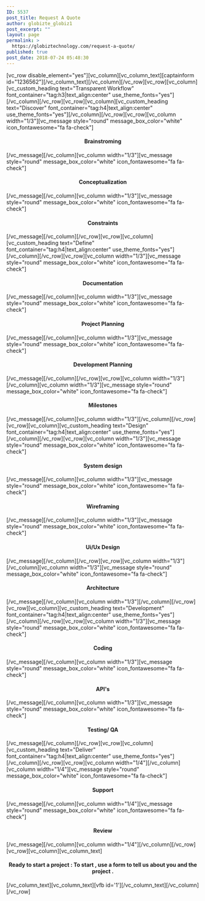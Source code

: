 ```yaml
---
ID: 5537
post_title: Request A Quote
author: globizte_globiz1
post_excerpt: ""
layout: page
permalink: >
  https://globiztechnology.com/request-a-quote/
published: true
post_date: 2018-07-24 05:48:30
---
```

[vc_row disable_element="yes"][vc_column][vc_column_text][captainform id="1236562"][/vc_column_text][/vc_column][/vc_row][vc_row][vc_column][vc_custom_heading text="Transparent Workflow" font_container="tag:h3|text_align:center" use_theme_fonts="yes"][/vc_column][/vc_row][vc_row][vc_column][vc_custom_heading text="Discover" font_container="tag:h4|text_align:center" use_theme_fonts="yes"][/vc_column][/vc_row][vc_row][vc_column width="1/3"][vc_message style="round" message_box_color="white" icon_fontawesome="fa fa-check"]
<h4 style="text-align: center;">Brainstroming</h4>
[/vc_message][/vc_column][vc_column width="1/3"][vc_message style="round" message_box_color="white" icon_fontawesome="fa fa-check"]
<h4 style="text-align: center;">Conceptualization</h4>
[/vc_message][/vc_column][vc_column width="1/3"][vc_message style="round" message_box_color="white" icon_fontawesome="fa fa-check"]
<h4 style="text-align: center;">Constraints</h4>
[/vc_message][/vc_column][/vc_row][vc_row][vc_column][vc_custom_heading text="Define" font_container="tag:h4|text_align:center" use_theme_fonts="yes"][/vc_column][/vc_row][vc_row][vc_column width="1/3"][vc_message style="round" message_box_color="white" icon_fontawesome="fa fa-check"]
<h4 style="text-align: center;">Documentation</h4>
[/vc_message][/vc_column][vc_column width="1/3"][vc_message style="round" message_box_color="white" icon_fontawesome="fa fa-check"]
<h4 style="text-align: center;">Project Planning</h4>
[/vc_message][/vc_column][vc_column width="1/3"][vc_message style="round" message_box_color="white" icon_fontawesome="fa fa-check"]
<h4 style="text-align: center;">Development Planning</h4>
[/vc_message][/vc_column][/vc_row][vc_row][vc_column width="1/3"][/vc_column][vc_column width="1/3"][vc_message style="round" message_box_color="white" icon_fontawesome="fa fa-check"]
<h4 style="text-align: center;">Milestones</h4>
[/vc_message][/vc_column][vc_column width="1/3"][/vc_column][/vc_row][vc_row][vc_column][vc_custom_heading text="Design" font_container="tag:h4|text_align:center" use_theme_fonts="yes"][/vc_column][/vc_row][vc_row][vc_column width="1/3"][vc_message style="round" message_box_color="white" icon_fontawesome="fa fa-check"]
<h4 style="text-align: center;">System design</h4>
[/vc_message][/vc_column][vc_column width="1/3"][vc_message style="round" message_box_color="white" icon_fontawesome="fa fa-check"]
<h4 style="text-align: center;">Wireframing</h4>
[/vc_message][/vc_column][vc_column width="1/3"][vc_message style="round" message_box_color="white" icon_fontawesome="fa fa-check"]
<h4 style="text-align: center;">Ui/Ux Design</h4>
[/vc_message][/vc_column][/vc_row][vc_row][vc_column width="1/3"][/vc_column][vc_column width="1/3"][vc_message style="round" message_box_color="white" icon_fontawesome="fa fa-check"]
<h4 style="text-align: center;">Architecture</h4>
[/vc_message][/vc_column][vc_column width="1/3"][/vc_column][/vc_row][vc_row][vc_column][vc_custom_heading text="Development" font_container="tag:h4|text_align:center" use_theme_fonts="yes"][/vc_column][/vc_row][vc_row][vc_column width="1/3"][vc_message style="round" message_box_color="white" icon_fontawesome="fa fa-check"]
<h4 style="text-align: center;">Coding</h4>
[/vc_message][/vc_column][vc_column width="1/3"][vc_message style="round" message_box_color="white" icon_fontawesome="fa fa-check"]
<h4 style="text-align: center;">API's</h4>
[/vc_message][/vc_column][vc_column width="1/3"][vc_message style="round" message_box_color="white" icon_fontawesome="fa fa-check"]
<h4 style="text-align: center;">Testing/ QA</h4>
[/vc_message][/vc_column][/vc_row][vc_row][vc_column][vc_custom_heading text="Deliver" font_container="tag:h4|text_align:center" use_theme_fonts="yes"][/vc_column][/vc_row][vc_row][vc_column width="1/4"][/vc_column][vc_column width="1/4"][vc_message style="round" message_box_color="white" icon_fontawesome="fa fa-check"]
<h4 style="text-align: center;">Support</h4>
[/vc_message][/vc_column][vc_column width="1/4"][vc_message style="round" message_box_color="white" icon_fontawesome="fa fa-check"]
<h4 style="text-align: center;">Review</h4>
[/vc_message][/vc_column][vc_column width="1/4"][/vc_column][/vc_row][vc_row][vc_column][vc_column_text]
<h4 style="text-align: center;">Ready to start a project :
To start , use a form to tell us about you and the project .</h4>
[/vc_column_text][vc_column_text][vfb id='1'][/vc_column_text][/vc_column][/vc_row]